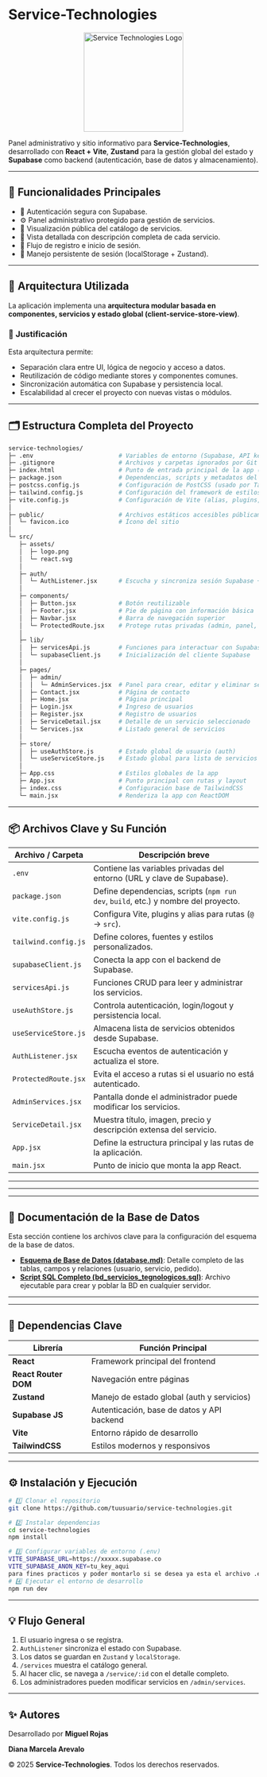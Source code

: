 # Service-Technologies

<p align="center">
  <img src="https://zeipfbopxparfrmpcnvy.supabase.co/storage/v1/object/sign/services/logo.png?token=eyJraWQiOiJzdG9yYWdlLXVybC1zaWduaW5nLWtleV9hOGVjZTAyZS1kNGY5LTRjNjItOWY2Yy1mNWJlNTlkMjI1NzIiLCJhbGciOiJIUzI1NiJ9.eyJ1cmwiOiJzZXJ2aWNlcy9sb2dvLnBuZyIsImlhdCI6MTc1OTY5ODc2NCwiZXhwIjoxNzkxMjM0NzY0fQ.tZ076MZTqO3SYfcDRHTeXdbISgGzGnxAu8_AtcLDzHc" alt="Service Technologies Logo" width="200"/>
</p>

Panel administrativo y sitio informativo para **Service-Technologies**, desarrollado con **React + Vite**, **Zustand** para la gestión global del estado y **Supabase** como backend (autenticación, base de datos y almacenamiento).

---

## 🚀 Funcionalidades Principales

- 🔐 Autenticación segura con Supabase.
- ⚙️ Panel administrativo protegido para gestión de servicios.
- 💼 Visualización pública del catálogo de servicios.
- 📄 Vista detallada con descripción completa de cada servicio.
- 👥 Flujo de registro e inicio de sesión.
- 🧱 Manejo persistente de sesión (localStorage + Zustand).

---

## 🧩 Arquitectura Utilizada

La aplicación implementa una **arquitectura modular basada en componentes, servicios y estado global (client-service-store-view)**.

### 🧠 Justificación

Esta arquitectura permite:

- Separación clara entre UI, lógica de negocio y acceso a datos.
- Reutilización de código mediante stores y componentes comunes.
- Sincronización automática con Supabase y persistencia local.
- Escalabilidad al crecer el proyecto con nuevas vistas o módulos.

---

## 🗂️ Estructura Completa del Proyecto

```bash
service-technologies/
├─ .env                        # Variables de entorno (Supabase, API keys)
├─ .gitignore                  # Archivos y carpetas ignorados por Git
├─ index.html                  # Punto de entrada principal de la app (Vite)
├─ package.json                # Dependencias, scripts y metadatos del proyecto
├─ postcss.config.js           # Configuración de PostCSS (usado por TailwindCSS)
├─ tailwind.config.js          # Configuración del framework de estilos Tailwind
├─ vite.config.js              # Configuración de Vite (alias, plugins, etc.)
│
├─ public/                     # Archivos estáticos accesibles públicamente
│  └─ favicon.ico              # Ícono del sitio
│
└─ src/
   ├─ assets/
   │  ├─ logo.png
   │  └─ react.svg
   │
   ├─ auth/
   │  └─ AuthListener.jsx      # Escucha y sincroniza sesión Supabase + Zustand
   │
   ├─ components/
   │  ├─ Button.jsx            # Botón reutilizable
   │  ├─ Footer.jsx            # Pie de página con información básica
   │  ├─ Navbar.jsx            # Barra de navegación superior
   │  └─ ProtectedRoute.jsx    # Protege rutas privadas (admin, panel, etc.)
   │
   ├─ lib/
   │  ├─ servicesApi.js        # Funciones para interactuar con Supabase (servicios)
   │  └─ supabaseClient.js     # Inicialización del cliente Supabase
   │
   ├─ pages/
   │  ├─ admin/
   │  │  └─ AdminServices.jsx  # Panel para crear, editar y eliminar servicios
   │  ├─ Contact.jsx           # Página de contacto
   │  ├─ Home.jsx              # Página principal
   │  ├─ Login.jsx             # Ingreso de usuarios
   │  ├─ Register.jsx          # Registro de usuarios
   │  ├─ ServiceDetail.jsx     # Detalle de un servicio seleccionado
   │  └─ Services.jsx          # Listado general de servicios
   │
   ├─ store/
   │  ├─ useAuthStore.js       # Estado global de usuario (auth)
   │  └─ useServiceStore.js    # Estado global para lista de servicios
   │
   ├─ App.css                  # Estilos globales de la app
   ├─ App.jsx                  # Punto principal con rutas y layout
   ├─ index.css                # Configuración base de TailwindCSS
   └─ main.jsx                 # Renderiza la app con ReactDOM
```

---

## 📦 Archivos Clave y Su Función

| Archivo / Carpeta    | Descripción breve                                                                  |
| -------------------- | ---------------------------------------------------------------------------------- |
| `.env`               | Contiene las variables privadas del entorno (URL y clave de Supabase).             |
| `package.json`       | Define dependencias, scripts (`npm run dev`, `build`, etc.) y nombre del proyecto. |
| `vite.config.js`     | Configura Vite, plugins y alias para rutas (`@` → `src`).                          |
| `tailwind.config.js` | Define colores, fuentes y estilos personalizados.                                  |
| `supabaseClient.js`  | Conecta la app con el backend de Supabase.                                         |
| `servicesApi.js`     | Funciones CRUD para leer y administrar los servicios.                              |
| `useAuthStore.js`    | Controla autenticación, login/logout y persistencia local.                         |
| `useServiceStore.js` | Almacena lista de servicios obtenidos desde Supabase.                              |
| `AuthListener.jsx`   | Escucha eventos de autenticación y actualiza el store.                             |
| `ProtectedRoute.jsx` | Evita el acceso a rutas si el usuario no está autenticado.                         |
| `AdminServices.jsx`  | Pantalla donde el administrador puede modificar los servicios.                     |
| `ServiceDetail.jsx`  | Muestra título, imagen, precio y descripción extensa del servicio.                 |
| `App.jsx`            | Define la estructura principal y las rutas de la aplicación.                       |
| `main.jsx`           | Punto de inicio que monta la app React.                                            |
---

---
---
## 📁 Documentación de la Base de Datos

Esta sección contiene los archivos clave para la configuración del esquema de la base de datos.

* **[Esquema de Base de Datos (database.md)](/base_datos/database.md)**: Detalle completo de las tablas, campos y relaciones (usuario, servicio, pedido).
* **[Script SQL Completo (bd_servicios_tegnologicos.sql)](/base_datos/bd_servicios_tegnologicos.sql)**: Archivo ejecutable para crear y poblar la BD en cualquier servidor.

---

---

## 🔌 Dependencias Clave

| Librería             | Función Principal                          |
| -------------------- | ------------------------------------------ |
| **React**            | Framework principal del frontend           |
| **React Router DOM** | Navegación entre páginas                   |
| **Zustand**          | Manejo de estado global (auth y servicios) |
| **Supabase JS**      | Autenticación, base de datos y API backend |
| **Vite**             | Entorno rápido de desarrollo               |
| **TailwindCSS**      | Estilos modernos y responsivos             |

---

## ⚙️ Instalación y Ejecución

```bash
# 1️⃣ Clonar el repositorio
git clone https://github.com/tuusuario/service-technologies.git

# 2️⃣ Instalar dependencias
cd service-technologies
npm install

# 3️⃣ Configurar variables de entorno (.env)
VITE_SUPABASE_URL=https://xxxxx.supabase.co
VITE_SUPABASE_ANON_KEY=tu_key_aqui
para fines practicos y poder montarlo si se desea ya esta el archivo .env con las credenciales
# 4️⃣ Ejecutar el entorno de desarrollo
npm run dev
```

---

## 💡 Flujo General

1. El usuario ingresa o se registra.
2. `AuthListener` sincroniza el estado con Supabase.
3. Los datos se guardan en `Zustand` y `localStorage`.
4. `/services` muestra el catálogo general.
5. Al hacer clic, se navega a `/service/:id` con el detalle completo.
6. Los administradores pueden modificar servicios en `/admin/services`.

---

## ✨ Autores

Desarrollado por **Miguel Rojas**

 **Diana Marcela Arevalo**

© 2025 **Service-Technologies**. Todos los derechos reservados.

